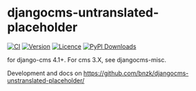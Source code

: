 # djangocms-untranslated-placeholder

[![CI](https://github.com/bnzk/djangocms-untranslated-placeholder/actions/workflows/ci.yml/badge.svg)](https://github.com/bnzk/djangocms-untranslated-placeholder/actions/workflows/ci.yml)
[![Version](https://img.shields.io/pypi/v/djangocms-untranslated-placeholder.svg?style=flat-square "Version")](https://pypi.python.org/pypi/djangocms-untranslated-placeholder/)
[![Licence](https://img.shields.io/github/license/bnzk/djangocms-untranslated-placeholder.svg?style=flat-square "Licence")](https://pypi.python.org/pypi/djangocms-untranslated-placeholder/)
[![PyPI Downloads](https://img.shields.io/pypi/dm/djangocms-untranslated-placeholder?style=flat-square "PyPi Downloads")](https://pypistats.org/packages/djangocms-untranslated-placeholder)

for django-cms 4.1+. For cms 3.X, see djangocms-misc.

Development and docs on https://github.com/bnzk/djangocms-unstranslated-placeholder/
